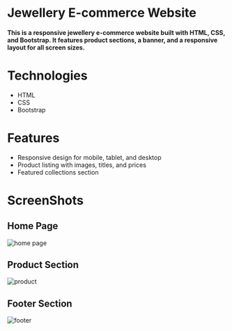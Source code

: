 # Jewellery E-commerce Website <br>
#### This is a responsive jewellery e-commerce website built with HTML, CSS, and Bootstrap. It features product sections, a banner, and a responsive layout for all screen sizes.<br>

# Technologies<br>
- HTML <br>
- CSS <br>
- Bootstrap <br>

# Features <br>
- Responsive design for mobile, tablet, and desktop <br>
- Product listing with images, titles, and prices <br>
- Featured collections section<br>

# ScreenShots

## Home Page <br>

![home page](https://github.com/user-attachments/assets/27f574ba-9d6c-46b6-8f4b-22c2cd232d33) <br>
 

## Product Section <br>

![product](https://github.com/user-attachments/assets/b3ee9743-24fa-4706-afd9-ff5ee79fc8c5) <br>

## Footer Section <br>


![footer](https://github.com/user-attachments/assets/ddb1c232-1976-45a8-bac6-a56c54c25f55)
